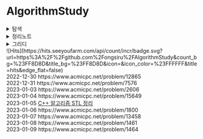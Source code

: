# AlgorithmStudy

<details>
  <summary>
    탐색
  </summary>
  <div>
    2022-12-30 https://www.acmicpc.net/problem/12865 <br>
    2022-12-31 https://www.acmicpc.net/problem/7576 <br>
    2023-01-03 https://www.acmicpc.net/problem/2606 <br>
    2023-01-04 https://www.acmicpc.net/problem/15649 <br>
  </div>
</details>

<details>
  <summary>
    정리노트
  </summary>
  <div>
    2023-01-05  <a href="https://github.com/ongsiru/AlgorithmStudy/blob/master/2023-01-05/2023-01-05.cpp">C++ 알고리즘 STL 정리</a> <br>
  </div>
</details>

<details>
  <summary>
    그리디
  </summary>
  <div>
  2023-01-06 https://www.acmicpc.net/problem/1800 <br>
  2023-01-07 https://www.acmicpc.net/problem/13458 <br>
  2023-01-08 https://www.acmicpc.net/problem/1461 <br>
  2023-01-09 https://www.acmicpc.net/problem/1464 <br>
  </div>
</details>

<div>
![Hits](https://hits.seeyoufarm.com/api/count/incr/badge.svg?url=https%3A%2F%2Fgithub.com%2Fongsiru%2FAlgorithmStudy&count_bg=%23FF8D8D&title_bg=%23FF8D8D&icon=&icon_color=%23FFFFFF&title=hits&edge_flat=false)
</div>
  
<div >
  2022-12-30 https://www.acmicpc.net/problem/12865 <br>
  2022-12-31 https://www.acmicpc.net/problem/7576 <br>
  2023-01-03 https://www.acmicpc.net/problem/2606 <br>
  2023-01-04 https://www.acmicpc.net/problem/15649 <br>
  2023-01-05  <a href="https://github.com/ongsiru/AlgorithmStudy/blob/master/2023-01-05/2023-01-05.cpp">C++ 알고리즘 STL 정리</a> <br>
  2023-01-06 https://www.acmicpc.net/problem/1800 <br>
  2023-01-07 https://www.acmicpc.net/problem/13458 <br>
  2023-01-08 https://www.acmicpc.net/problem/1461 <br>
  2023-01-09 https://www.acmicpc.net/problem/1464 <br>
</div>
